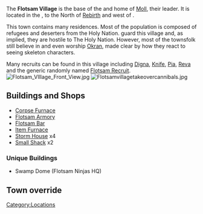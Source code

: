 The **Flotsam Village** is the base of the [](02%20-%20Projects%20&%20Wikis/Kenshi/Kenshi%20Wiki/Kenshi%20Wiki%20Template/Flotsam_Ninjas.md) and home of [Moll](Moll.md "wikilink"),
their leader. It is located in the [](Hidden_Forest.md), to the North of
[Rebirth](Rebirth.md "wikilink") and west of [](World's_End.md).

This town contains many residences. Most of the population is composed
of refugees and deserters from the Holy Nation. [](02%20-%20Projects%20&%20Wikis/Kenshi/Kenshi%20Wiki/Kenshi%20Wiki%20Template/Flotsam_Ninjas.md) guard this village and, as implied,
they are hostile to The Holy Nation. However, most of the townsfolk
still believe in and even worship [Okran](Okran.md "wikilink"), made clear
by how they react to seeing skeleton characters.

Many recruits can be found in this village including
[Digna](Digna.md "wikilink"), [Knife](Knife.md "wikilink"),
[Pia](Pia.md "wikilink"), [Reva](Reva.md "wikilink") and the generic randomly
named [Flotsam Recruit](Flotsam_Recruit.md "wikilink").
![](Flotsam_VIllage_Front_View.jpg "Flotsam_VIllage_Front_View.jpg")
![](Flotsamvillagetakeovercannibals.jpg "Flotsamvillagetakeovercannibals.jpg")

## Buildings and Shops

- [Corpse Furnace](Corpse_Furnace.md "wikilink")
- [Flotsam Armory](Flotsam_Armory.md "wikilink")
- [Flotsam Bar](Flotsam_Bar.md "wikilink")
- [Item Furnace](Item_Furnace.md "wikilink")
- [Storm House](Storm_House.md "wikilink") x4
- [Small Shack](Small_Shack.md "wikilink") x2

### Unique Buildings

- Swamp Dome (Flotsam Ninjas HQ)

## Town override

[Category:Locations](Category:Locations "wikilink")